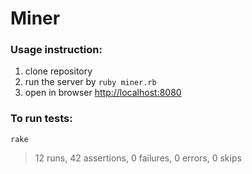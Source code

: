 # Miner

### Usage instruction:

1. clone repository
2. run the server by `ruby miner.rb`
3. open in browser [http://localhost:8080](http://localhost:8080)

### To run tests:

    rake

> 12 runs, 42 assertions, 0 failures, 0 errors, 0 skips
